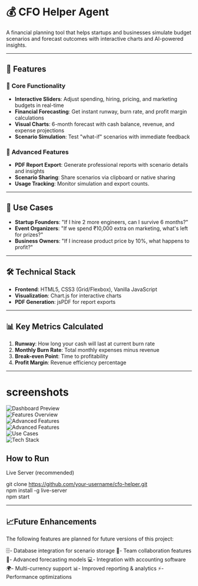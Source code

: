 # 💰 **CFO Helper Agent**

A financial planning tool that helps startups and businesses simulate budget scenarios and forecast outcomes with interactive charts and AI-powered insights.

---

## 🚀 **Features**

### 🔹 **Core Functionality**
- **Interactive Sliders**: Adjust spending, hiring, pricing, and marketing budgets in real-time  
- **Financial Forecasting**: Get instant runway, burn rate, and profit margin calculations  
- **Visual Charts**: 6-month forecast with cash balance, revenue, and expense projections  
- **Scenario Simulation**: Test "what-if" scenarios with immediate feedback  

### 🔹 **Advanced Features**
- **PDF Report Export**: Generate professional reports with scenario details and insights  
- **Scenario Sharing**: Share scenarios via clipboard or native sharing  
- **Usage Tracking**: Monitor simulation and export counts.

---

## 🎯 **Use Cases**
- **Startup Founders**: "If I hire 2 more engineers, can I survive 6 months?"  
- **Event Organizers**: "If we spend ₹10,000 extra on marketing, what's left for prizes?"  
- **Business Owners**: "If I increase product price by 10%, what happens to profit?"  

---

## 🛠 **Technical Stack**
- **Frontend**: HTML5, CSS3 (Grid/Flexbox), Vanilla JavaScript  
- **Visualization**: Chart.js for interactive charts  
- **PDF Generation**: jsPDF for report exports  

---


## 📊 **Key Metrics Calculated**
1. **Runway**: How long your cash will last at current burn rate  
2. **Monthly Burn Rate**: Total monthly expenses minus revenue  
3. **Break-even Point**: Time to profitability  
4. **Profit Margin**: Revenue efficiency percentage
   
---

#  **screenshots**

![Dashboard Preview](images/622aabeaea8e44ad9dc4cb584a4fc126.jpg)  
![Features Overview](images/9906d0334f3742f5a030cf05e50b3abf.jpg)  
![Advanced Features](images/fdd1fb5ec3b1441a8a74855dec4f4102.jpg)  
![Advanced Features](images/WhatsApp_Image_2025-09-19_at_18.09.59_104f2c01.jpg)  
![Use Cases](images/73886ee3384348a78d1aeb492c7b525f.jpg)  
![Tech Stack](images/fdeff4059a144a5083a35e9908659fb7.jpg)  



## How to Run

Live Server (recommended)

git clone https://github.com/your-username/cfo-helper.git  
npm install -g live-server  
npm start

---

## 📈Future Enhancements

The following features are planned for future versions of this project:

🗄️- Database integration for scenario storage
🤝- Team collaboration features
🔮- Advanced forecasting models
💻- Integration with accounting software
🌍- Multi-currency support
📊- Improved reporting & analytics
⚡- Performance optimizations




